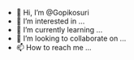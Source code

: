 - 👋 Hi, I’m @Gopikosuri
- 👀 I’m interested in ...
- 🌱 I’m currently learning ...
- 💞️ I’m looking to collaborate on ...
- 📫 How to reach me ...

<!---
Gopikosuri/Gopikosuri is a ✨ special ✨ repository because its `README.md` (this file) appears on your GitHub profile.
You can click the Preview link to take a look at your changes.
--->
